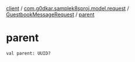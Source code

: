 [client](../../index.md) / [com.g0dkar.samplek8sproj.model.request](../index.md) / [GuestbookMessageRequest](index.md) / [parent](./parent.md)

# parent

`val parent: UUID?`